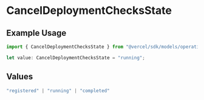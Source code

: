 # CancelDeploymentChecksState

## Example Usage

```typescript
import { CancelDeploymentChecksState } from "@vercel/sdk/models/operations/canceldeployment.js";

let value: CancelDeploymentChecksState = "running";
```

## Values

```typescript
"registered" | "running" | "completed"
```